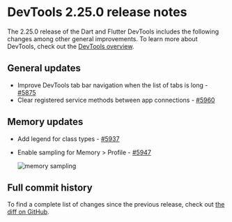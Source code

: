 # DevTools 2.25.0 release notes

The 2.25.0 release of the Dart and Flutter DevTools
includes the following changes among other general improvements.
To learn more about DevTools, check out the
[DevTools overview](https://docs.flutter.dev/tools/devtools).

## General updates

- Improve DevTools tab bar navigation when the list of tabs is long -
  [#5875](https://github.com/flutter/devtools/pull/5875)
- Clear registered service methods between app connections -
  [#5960](https://github.com/flutter/devtools/pull/5960)

## Memory updates

- Add legend for class types -
  [#5937](https://github.com/flutter/devtools/pull/5937)
- Enable sampling for Memory > Profile -
  [#5947](https://github.com/flutter/devtools/pull/5947)

  ![memory sampling](/tools/devtools/release-notes/images-2.25.0/memory.png "memory_sampling")

## Full commit history

To find a complete list of changes since the previous release,
check out
[the diff on GitHub](https://github.com/flutter/devtools/compare/v2.24.0...v2.25.0).

